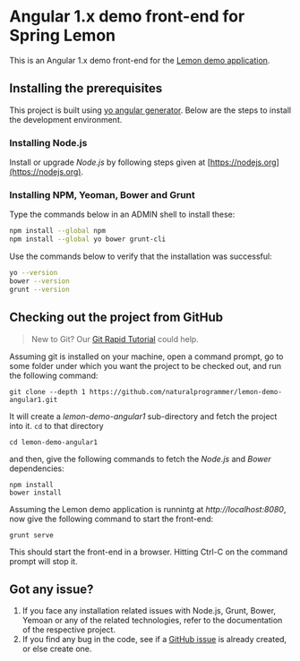 # Angular 1.x demo front-end for Spring Lemon

This is an Angular 1.x demo front-end for the [Lemon demo application](https://github.com/naturalprogrammer/lemon-demo).

## Installing the prerequisites

This project is built using [yo angular generator](https://github.com/yeoman/generator-angular). Below are the steps to install the development environment.

### Installing Node.js

Install or upgrade *Node.js* by following steps given at [https://nodejs.org](https://nodejs.org).

### Installing NPM, Yeoman, Bower and Grunt

Type the commands below in an ADMIN shell to install these:

``` bash
npm install --global npm
npm install --global yo bower grunt-cli
```

Use the commands below to verify that the installation was successful:

``` bash
yo --version
bower --version
grunt --version
```

## Checking out the project from GitHub

> New to Git? Our [Git Rapid Tutorial](http://www.naturalprogrammer.com/tutorials/) could help.

Assuming git is installed on your machine, open a command prompt, go to some folder under which you want the project to be checked out, and run the following command:
```
git clone --depth 1 https://github.com/naturalprogrammer/lemon-demo-angular1.git
```

It will create a *lemon-demo-angular1* sub-directory and fetch the project into it. `cd` to that directory
```
cd lemon-demo-angular1
```
and then, give the following commands to fetch the *Node.js* and *Bower* dependencies:
```
npm install
bower install
```
Assuming the Lemon demo application is runnintg at *http://localhost:8080*, now give the following command to start the front-end:
```
grunt serve
```
This should start the front-end in a browser. Hitting Ctrl-C on the command prompt will stop it.

## Got any issue?

1. If you face any installation related issues with Node.js, Grunt, Bower, Yemoan or any of the related technologies, refer to the documentation of the respective project.
1. If you find any bug in the code, see if a [GitHub issue](https://github.com/naturalprogrammer/lemon-demo-angular1/issues) is already created, or else create one.
